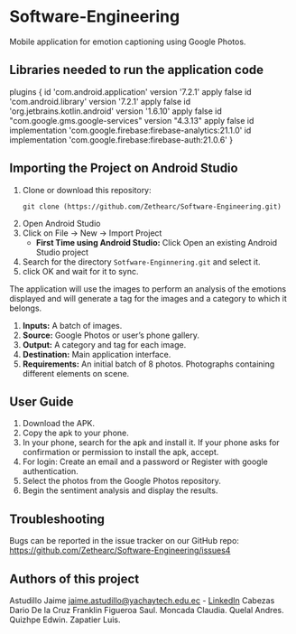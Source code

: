 # Software-Engineering
Mobile application for emotion captioning using Google Photos.
## Libraries needed to run the application code

  plugins {
      id 'com.android.application' version '7.2.1' apply false
      id 'com.android.library' version '7.2.1' apply false
      id 'org.jetbrains.kotlin.android' version '1.6.10' apply false
      id "com.google.gms.google-services" version "4.3.13" apply false
      id implementation 'com.google.firebase:firebase-analytics:21.1.0'
      id implementation 'com.google.firebase:firebase-auth:21.0.6'
  }
## Importing the Project on Android Studio
1. Clone or download this repository:
     ```
     git clone (https://github.com/Zethearc/Software-Engineering.git)
     ```
2. Open Android Studio
3. Click on File -> New -> Import Project
     - **First Time using Android Studio:** Click Open an existing Android Studio project
4. Search for the directory `Sotfware-Enginnering.git` and select it.
5.  click OK and wait for it to sync.

The application will use the images to perform an analysis of the emotions displayed and will generate a tag for the images and a category to which it belongs.
1. **Inputs:** A batch of images.
2. **Source:** Google Photos or user’s phone gallery.
3. **Output:** A category and tag for each image. 
4. **Destination:** Main application interface.
5. **Requirements:** An initial batch of 8 photos. Photographs containing different elements on scene.


## User Guide 

1. Download the APK.
2. Copy the apk to your phone.
3. In your phone, search for the apk and install it. If your phone asks for confirmation or permission to install the apk, accept.
4. For login:
    Create an email and a password or
    Register with google authentication.
5. Select the photos from the Google Photos repository.
6. Begin the sentiment analysis and display the results.
 
 ## Troubleshooting
Bugs can be reported in the issue tracker on our GitHub repo: https://github.com/Zethearc/Software-Engineering/issues4

## Authors of this project
Astudillo Jaime jaime.astudillo@yachaytech.edu.ec - [LinkedIn](https://www.linkedin.com/in/jaime-astudillo-664754228/)
Cabezas Dario
De la Cruz Franklin
Figueroa Saul.
Moncada Claudia.
Quelal Andres.
Quizhpe Edwin.
Zapatier Luis.



